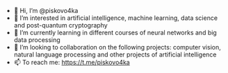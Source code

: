 - 👋 Hi, I’m @piskovo4ka
- 👀 I’m interested in artificial intelligence, machine learning, data science and post-quantum cryptography
- 🌱 I’m currently learning in different courses of neural networks and big data processing  
- 💞️ I’m looking to collaboration on the following projects: computer vision, natural language processing and other projects of artificial intelligence
- 📫 To reach me: https://t.me/piskovo4ka

<!---
piskovo4ka/piskovo4ka is a ✨ special ✨ repository because its `README.md` (this file) appears on your GitHub profile.
You can click the Preview link to take a look at your changes.
--->
